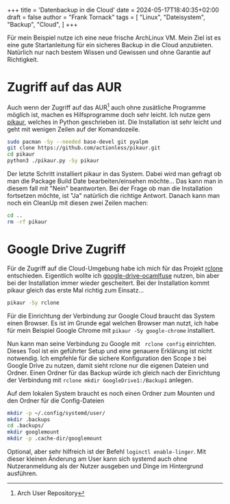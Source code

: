 +++
title = 'Datenbackup in die Cloud'
date = 2024-05-17T18:40:35+02:00
draft = false
author = "Frank Tornack"
tags = [
    "Linux",
    "Dateisystem",
    "Backup",
    "Cloud",
]
+++

Für mein Beispiel nutze ich eine neue frische ArchLinux VM. Mein Ziel ist es eine gute Startanleitung für ein sicheres Backup in die Cloud anzubieten. Natürlich nur nach bestem Wissen und Gewissen und ohne Garantie auf Richtigkeit. 

# Zugriff auf das AUR
Auch wenn der Zugriff auf das AUR[^1] auch ohne zusätliche Programme möglich ist, machen es Hilfsprogramme doch sehr leicht. Ich nutze gern [pikaur](https://github.com/actionless/pikaur), welches in Python geschrieben ist. Die Installation ist sehr leicht und geht mit wenigen Zeilen auf der Komandozeile.
```bash
sudo pacman -Sy --needed base-devel git pyalpm
git clone https://github.com/actionless/pikaur.git
cd pikaur
python3 ./pikaur.py -Sy pikaur
```
Der letzte Schritt installiert pikaur in das System. Dabei wird man gefragt ob man die Package Build Date bearbeiten/einsehen möchte... Das kann man in diesem fall mit "Nein" beantworten. Bei der Frage ob man die Installation fortsetzen möchte, ist "Ja" natürlich die richtige Antwort.
Danach kann man noch ein CleanUp mit diesen zwei Zeilen machen:
```bash
cd ..
rm -rf pikaur
```

# Google Drive Zugriff
Für de Zugriff auf die Cloud-Umgebung habe ich mich für das Projekt [rclone](https://rclone.org/) entschieden. Eigentlich wollte ich [google-drive-ocamlfuse](https://astrada.github.io/google-drive-ocamlfuse/) nutzen, bin aber bei der Installation immer wieder gescheitert.
Bei der Installation kommt pikaur gleich das erste Mal richtig zum Einsatz... 
```bash
pikaur -Sy rclone
```
Für die Einrichtung der Verbindung zur Google Cloud braucht das System einen Browser. Es ist im Grunde egal welchen Browser man nutzt, ich habe für mein Beispiel Google Chrome mit `pikaur -Sy google-chrome` installiert. 

Nun kann man seine Verbindung zu Google mit ` rclone config` einrichten. Dieses Tool ist ein geführter Setup und eine genauere Erklärung ist nicht notwendig. Ich empfehle für die sichere Konfiguration den Scope `3` bei Google Drive zu nutzen, damit sieht rclone nur die eigenen Dateien und Ordner. Einen Ordner für das Backup würde ich gleich nach der Einrichtung der Verbindung mit `rclone mkdir GoogleDrive1:/Backup1` anlegen.

Auf dem lokalen System braucht es noch einen Ordner zum Mounten und den Ordner für die Config-Dateien
```bash
mkdir -p ~/.config/systemd/user/
mkdir .backups
cd .backups/
mkdir googlemount
mkdir -p .cache-dir/googlemount
```
Optional, aber sehr hilfreich ist der Befehl `loginctl enable-linger`. Mit dieser kleinen Änderung am User kann sich systemd auch ohne Nutzeranmeldung als der Nutzer ausgeben und Dinge im Hintergrund ausführen.



[^1]: Arch User Repository
